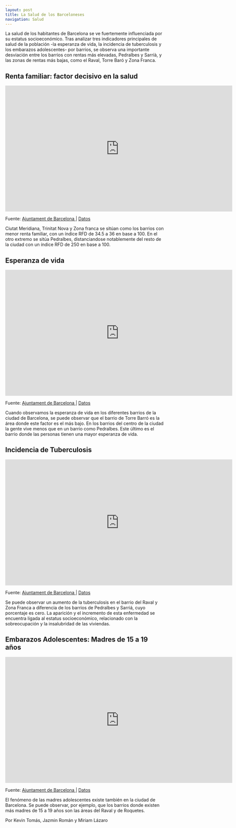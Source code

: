 ```yaml
---
layout: post
title: La Salud de los Barceloneses
navigation: Salud
---
```



La salud de los habitantes de Barcelona se ve fuertemente influenciada por su estatus socioeconómico. Tras analizar tres indicadores principales de salud de la población -la esperanza de vida, la incidencia de tuberculosis y los embarazos adolescentes- por barrios, se observa una importante desviación entre los barrios con rentas más elevadas, Pedralbes y Sarrià, y las zonas de rentas más bajas, como el Raval, Torre Baró y Zona Franca.

<h2>Renta familiar: factor decisivo en la salud</h2>
<iframe width="720" height="400" scrolling="no" frameborder="no" src="https://fusiontables.google.com/embedviz?containerId=googft-gviz-canvas&amp;q=select+col2%3E%3E0%2C+col10%3E%3E0%2C+col4%3E%3E2+from+1wjbapBtaPsiFwG7YYxWdcpVFK8064LSVIaeVt752+order+by+col10%3E%3E0+asc+limit+50&amp;viz=GVIZ&amp;t=LINE&amp;uiversion=2&amp;gco_forceIFrame=true&amp;gco_hasLabelsColumn=true&amp;gco_vAxes=%5B%7B%22title%22%3Anull%2C+%22minValue%22%3Anull%2C+%22maxValue%22%3Anull%2C+%22useFormatFromData%22%3Atrue%2C+%22viewWindow%22%3A%7B%22max%22%3Anull%2C+%22min%22%3Anull%7D%7D%2C%7B%22useFormatFromData%22%3Atrue%2C+%22viewWindow%22%3A%7B%22max%22%3Anull%2C+%22min%22%3Anull%7D%2C+%22minValue%22%3Anull%2C+%22maxValue%22%3Anull%7D%5D&amp;gco_useFirstColumnAsDomain=true&amp;gco_legacyScatterChartLabels=true&amp;gco_curveType=&amp;gco_booleanRole=certainty&amp;gco_lineWidth=2&amp;gco_hAxis=%7B%22useFormatFromData%22%3Atrue%2C+%22minValue%22%3Anull%2C+%22maxValue%22%3Anull%2C+%22viewWindow%22%3Anull%2C+%22viewWindowMode%22%3Anull%7D&amp;gco_legend=none&amp;gco_series=%7B%220%22%3A%7B%22color%22%3A%22none%22%7D%7D&amp;width=500&amp;height=300"></iframe>

Fuente: <a href="http://www.bcn.cat/estadistica/catala/dades/barris/economia/renda/rdfamiliar/index.htm"> Ajuntament de Barcelona <a> | <a href="https://drive.google.com/open?id=1wjbapBtaPsiFwG7YYxWdcpVFK8064LSVIaeVt752"> Datos </a>

Ciutat Meridiana, Trinitat Nova y Zona franca se sitúan como los barrios con menor renta familiar, con un índice RFD de 34.5 a 36 en base a 100. En el otro extremo se sitúa Pedralbes, distanciandose notablemente del resto de la ciudad con un índice RFD de 250 en base a 100.


<h2>Esperanza de vida</h2>

<iframe width="720" height="400" scrolling="no" frameborder="no" src="https://fusiontables.google.com/embedviz?containerId=googft-gviz-canvas&amp;q=select+col2%3E%3E0%2C+col10%3E%3E0%2C+col7%3E%3E1+from+1JLgacpi8SKqc3JRp8zhhFQ13w4ttM8rpob_kL0rT+order+by+col10%3E%3E0+asc+limit+50&amp;viz=GVIZ&amp;t=LINE&amp;uiversion=2&amp;gco_forceIFrame=true&amp;gco_hasLabelsColumn=true&amp;gco_vAxes=%5B%7B%22title%22%3Anull%2C+%22minValue%22%3Anull%2C+%22maxValue%22%3Anull%2C+%22useFormatFromData%22%3Atrue%2C+%22viewWindow%22%3A%7B%22max%22%3Anull%2C+%22min%22%3Anull%7D%7D%2C%7B%22useFormatFromData%22%3Atrue%2C+%22viewWindow%22%3A%7B%22max%22%3Anull%2C+%22min%22%3Anull%7D%2C+%22minValue%22%3Anull%2C+%22maxValue%22%3Anull%2C+%22textStyle%22%3A%7B%22color%22%3A%22none%22%2C+%22fontSize%22%3A12%7D%7D%5D&amp;gco_useFirstColumnAsDomain=true&amp;gco_legacyScatterChartLabels=true&amp;gco_curveType=&amp;gco_booleanRole=certainty&amp;gco_lineWidth=2&amp;gco_hAxis=%7B%22useFormatFromData%22%3Atrue%2C+%22minValue%22%3Anull%2C+%22maxValue%22%3Anull%2C+%22viewWindow%22%3Anull%2C+%22viewWindowMode%22%3Anull%7D&amp;gco_legend=none&amp;gco_series=%7B%220%22%3A%7B%22targetAxisIndex%22%3A1%2C+%22color%22%3A%22none%22%7D%7D&amp;width=500&amp;height=300"></iframe>

Fuente: <a href="http://www.bcn.cat/estadistica/catala/dades/barris/tvida/salutpublica/index.htm"> Ajuntament de Barcelona <a> | <a href="https://drive.google.com/open?id=1JLgacpi8SKqc3JRp8zhhFQ13w4ttM8rpob_kL0rT"> Datos </a>

Cuando observamos la esperanza de vida en los diferentes barrios de la ciudad de Barcelona, se puede observar que el barrio de Torre Barró es la área donde este factor es el más bajo. En los barrios del centro de la ciudad la gente vive menos que en un barrio como Pedralbes. Este último es el barrio donde las personas tienen una mayor esperanza de vida.


<h2>Incidencia de Tuberculosis</h2>

<iframe width="720" height="400" scrolling="no" frameborder="no" src="https://fusiontables.google.com/embedviz?containerId=googft-gviz-canvas&amp;q=select+col2%3E%3E0%2C+col2%3E%3E2%2C+col10%3E%3E0+from+1LSYnsNqQhk9g4aBefSmO4VlhU2_DWkFO452uwojQ+order+by+col10%3E%3E0+asc+limit+50&amp;viz=GVIZ&amp;t=LINE&amp;uiversion=2&amp;gco_forceIFrame=true&amp;gco_hasLabelsColumn=true&amp;gco_vAxes=%5B%7B%22title%22%3Anull%2C+%22minValue%22%3Anull%2C+%22maxValue%22%3Anull%2C+%22useFormatFromData%22%3Atrue%2C+%22viewWindow%22%3A%7B%22max%22%3Anull%2C+%22min%22%3Anull%7D%7D%2C%7B%22useFormatFromData%22%3Atrue%2C+%22viewWindow%22%3A%7B%22max%22%3Anull%2C+%22min%22%3Anull%7D%2C+%22minValue%22%3Anull%2C+%22maxValue%22%3Anull%7D%5D&amp;gco_useFirstColumnAsDomain=true&amp;gco_legacyScatterChartLabels=true&amp;gco_curveType=&amp;gco_booleanRole=certainty&amp;gco_lineWidth=2&amp;gco_hAxis=%7B%22useFormatFromData%22%3Atrue%2C+%22minValue%22%3Anull%2C+%22maxValue%22%3Anull%2C+%22viewWindow%22%3Anull%2C+%22viewWindowMode%22%3Anull%7D&amp;gco_legend=none&amp;gco_series=%7B%220%22%3A%7B%22color%22%3A%22%236aa84f%22%2C+%22lineWidth%22%3A4%7D%2C+%221%22%3A%7B%22color%22%3A%22none%22%7D%7D&amp;width=500&amp;height=300"></iframe>

Fuente: <a href="http://www.bcn.cat/estadistica/catala/dades/barris/tvida/salutpublica/index.htm"> Ajuntament de Barcelona <a> | <a href="https://drive.google.com/open?id=1LSYnsNqQhk9g4aBefSmO4VlhU2_DWkFO452uwojQ"> Datos </a>

Se puede observar un aumento de la tuberculosis en el barrio del Raval y Zona Franca a diferencia de los barrios de Pedralbes y Sarriá, cuyo porcentaje es cero. La aparición y el incremento de esta enfermedad se encuentra ligada al estatus socioeconómico, relacionado con la sobreocupación y la insalubridad de las viviendas. 

<h2>Embarazos Adolescentes: Madres de 15 a 19 años</h2>

<iframe width="720" height="400" scrolling="no" frameborder="no" src="https://fusiontables.google.com/embedviz?containerId=googft-gviz-canvas&amp;q=select+col2%3E%3E0%2C+col9%3E%3E1%2C+col10%3E%3E0+from+1IteNYqFfu0Avtgqi5sjiz80LwFOMmPZKA8lNA7ew+order+by+col10%3E%3E0+asc+limit+50&amp;viz=GVIZ&amp;t=LINE&amp;uiversion=2&amp;gco_forceIFrame=true&amp;gco_hasLabelsColumn=true&amp;gco_vAxes=%5B%7B%22title%22%3Anull%2C+%22minValue%22%3Anull%2C+%22maxValue%22%3Anull%2C+%22useFormatFromData%22%3Atrue%2C+%22viewWindow%22%3A%7B%22max%22%3Anull%2C+%22min%22%3Anull%7D%7D%2C%7B%22useFormatFromData%22%3Atrue%2C+%22viewWindow%22%3A%7B%22max%22%3Anull%2C+%22min%22%3Anull%7D%2C+%22minValue%22%3Anull%2C+%22maxValue%22%3Anull%7D%5D&amp;gco_useFirstColumnAsDomain=true&amp;gco_legacyScatterChartLabels=true&amp;gco_curveType=&amp;gco_booleanRole=certainty&amp;gco_lineWidth=2&amp;gco_hAxis=%7B%22useFormatFromData%22%3Atrue%2C+%22minValue%22%3Anull%2C+%22maxValue%22%3Anull%2C+%22viewWindow%22%3Anull%2C+%22viewWindowMode%22%3Anull%7D&amp;gco_legend=none&amp;gco_series=%7B%220%22%3A%7B%22color%22%3A%22%2338761d%22%7D%2C+%221%22%3A%7B%22color%22%3A%22none%22%7D%7D&amp;width=500&amp;height=300"></iframe>

Fuente: <a href="http://www.bcn.cat/estadistica/catala/dades/barris/tvida/salutpublica/index.htm"> Ajuntament de Barcelona <a> | <a href="https://drive.google.com/open?id=1IteNYqFfu0Avtgqi5sjiz80LwFOMmPZKA8lNA7ew"> Datos </a>

El fenómeno de las madres adolescentes existe también en la ciudad de Barcelona. Se puede observar, por ejemplo, que los barrios donde existen más madres de 15 a 19 años son las áreas del Raval y de Roquetes.

Por Kevin Tomás, Jazmin Román y Miriam Lázaro


